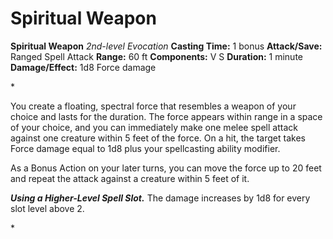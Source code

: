# Spiritual Weapon

**Spiritual Weapon**
_2nd-level Evocation_
**Casting Time:** 1 bonus
**Attack/Save:** Ranged Spell Attack
**Range:** 60 ft
**Components:** V S
**Duration:** 1 minute
**Damage/Effect:** 1d8 Force damage

*<p>You create a floating, spectral force that resembles a weapon of your choice and lasts for the duration. The force appears within range in a space of your choice, and you can immediately make one melee spell attack against one creature within 5 feet of the force. On a hit, the target takes Force damage equal to 1d8 plus your spellcasting ability modifier.

As a Bonus Action on your later turns, you can move the force up to 20 feet and repeat the attack against a creature within 5 feet of it.

***Using a Higher-Level Spell Slot.*** The damage increases by 1d8 for every slot level above 2.</p>*